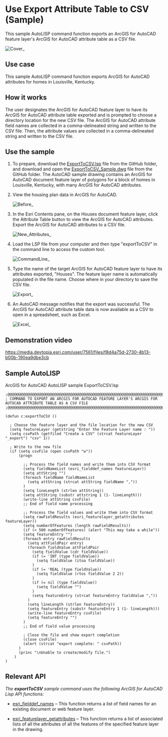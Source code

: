 # Use Export Attribute Table to CSV (Sample)

This sample AutoLISP command function exports an ArcGIS for AutoCAD feature layer's ArcGIS for AutoCAD attribute table as a CSV file.

![Cover_](https://media.devtopia.esri.com/user/7561/files/45698643-2c83-47e1-ab0a-7add21cdc77b)

## Use case
This sample AutoLISP command function exports ArcGIS for AutoCAD attributes for homes in Louisville, Kentucky.   
    
## How it works

The user designates the ArcGIS for AutoCAD feature layer to have its ArcGIS for AutoCAD attribute table exported and is prompted to choose a directory location for the new CSV file. The ArcGIS for AutoCAD attribute field names are collected in a comma-delineated string and written to the CSV file. Then, the attribute values are collected in a comma-delineated string and written to the CSV file. 

## Use the sample  

1. To prepare, download the [ExportToCSV.lsp](https://devtopia.esri.com/amb13827/AFA-Samples/blob/main/SampleCodeAndDemos/ExportToCSV/ExportToCSV.lsp) file from the GitHub folder, and download and open the [ExportToCSV_Sample.dwg](https://devtopia.esri.com/amb13827/AFA-Samples/blob/main/SampleCodeAndDemos/ExportToCSV/ExportToCSV_Sample.dwg) file from the GitHub folder. The AutoCAD sample drawing contains an ArcGIS for AutoCAD document feature layer of polygons for a block of homes in Louisville, Kentucky, with many ArcGIS for AutoCAD attributes. 
2. View the housing plan data in ArcGIS for AutoCAD.

    ![Before_](https://media.devtopia.esri.com/user/7561/files/a52798f3-f6aa-4054-b46d-1a71b014213a)

3. In the Esri Contents pane, on the Houses document feature layer, click the Attribute Table button to view the ArcGIS for AutoCAD attributes. Export the ArcGIS for AutoCAD attributes to a CSV file.

    ![New_Attributes_](https://media.devtopia.esri.com/user/7561/files/2961ce51-5dec-440d-a78a-3c6c46aa7689)
    
4. Load the LSP file from your computer and then type "exportToCSV" in the command line to access the custom tool.

    ![CommandLine_](https://media.devtopia.esri.com/user/7561/files/5d7ffc40-d7fd-461d-bd3f-8198337cc5eb)
    
5. Type the name of the target ArcGIS for AutoCAD feature layer to have its attributes exported, "Houses". The feature layer name is automatically populated in the file name. Choose where in your directory to save the CSV file.  

    ![Export_](https://media.devtopia.esri.com/user/7561/files/99d9c865-128c-4765-8a02-4fa15d60b604)
    
6. An AutoCAD message notifies that the export was successful. The ArcGIS for AutoCAD attribute table data is now available as a CSV to open in a spreadsheet, such as Excel. 

    ![Excel_](https://media.devtopia.esri.com/user/7561/files/6d01fe75-ff8c-4b70-adf3-766764954783)

## Demonstration video

https://media.devtopia.esri.com/user/7561/files/f8d4a75d-2730-4b13-b00b-190ea9dbe3cb

## Sample AutoLISP
ArcGIS for AutoCAD AutoLISP sample ExportToCSV.lsp
``` LISP
;@@@@@@@@@@@@@@@@@@@@@@@@@@@@@@@@@@@@@@@@@@@@@@@@@@@@@@@@@@@@@@@@@@@@@@@@@@@@@@@@@@@@@@@@@@@@@@@@@@@@
; COMMAND TO EXPORT AN ARCGIS FOR AUTOCAD FEATURE LAYER'S ARCGIS FOR AUTOCAD ATTRIBUTE TABLE AS A CSV FILE
;@@@@@@@@@@@@@@@@@@@@@@@@@@@@@@@@@@@@@@@@@@@@@@@@@@@@@@@@@@@@@@@@@@@@@@@@@@@@@@@@@@@@@@@@@@@@@@@@@@@@

(defun c:exportToCSV ()
  
  ; Choose the feature layer and the file location for the new CSV
  (setq featureLayer (getstring "Enter the Feature Layer name : "))
  (setq csvPath (getfiled "Create a CSV" (strcat featureLayer "_export") "csv" 1))
  
  ; Write to the new file
  (if (setq csvFile (open csvPath "w")) 
      (progn     
        
        ;; Process the field names and write them into CSV format
        (setq fieldNameList (esri_fielddef_names featureLayer))
        (setq attString "")
        (foreach fieldName fieldNameList
          (setq attString (strcat attString fieldName ","))
        )
        (setq lineLength (strlen attString))
        (setq attString (substr attstring 1 (1- lineLength)))
        (write-line attString csvFile)
        ;; End of field name processing 
        
        ;; Process the field values and write them into CSV format
        (setq rawFieldResults (esri_featurelayer_getattributes featureLayer))
        (setq numberOfFeatures (length rawFieldResults))
        (if (< 500 numberOfFeatures) (alert "This may take a while"))
        (setq featureEntry "")
        (foreach entry rawFieldResults
          (setq attFieldPair entry) 
          (foreach fieldValue attFieldPair
            (setq fieldValue (cdr fieldValue))
            (if (= 'INT (type fieldValue))
              (setq fieldValue (itoa fieldValue))
            )
            (if (= 'REAL (type fieldValue))
              (setq fieldValue (rtos fieldValue 2 2))
            )
            (if (= nil (type fieldValue))
              (setq fieldValue "")
            )
            (setq featureEntry (strcat featureEntry fieldValue ","))
          )
          (setq lineLength (strlen featureEntry))
          (setq featureEntry (substr featureEntry 1 (1- lineLength)))
          (write-line featureEntry csvFile)
          (setq featureEntry "")
        )
        ;; End of field value processing

        ; Close the file and show export completion
        (close csvFile)
        (alert (strcat "export complete: " csvPath))
      )
      (princ "\nUnable to create/modify file.")
    )
)
```

## Relevant API

_The **exportToCSV** sample command uses the following ArcGIS for AutoCAD Lisp API functions:_

- [esri_fielddef_names](https://doc.arcgis.com/en/arcgis-for-autocad/latest/commands-api/esri-fielddef-names.htm) – This function returns a list of field names for an existing document or web feature layer.

- [esri_featurelayer_getattributes](https://doc.arcgis.com/en/arcgis-for-autocad/latest/commands-api/esri-featurelayer-getattributes.htm) – This function returns a list of associated lists of all the attributes of all the features of the specified feature layer in the drawing.

